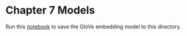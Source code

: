 # Chapter 7 Models

Run this [notebook](https://nbviewer.jupyter.org/github/thampiman/interpretable-ai-book/blob/master/Chapter_07/chapter_07_glove_tsne.ipynb) to save the GloVe embedding model to this directory.
